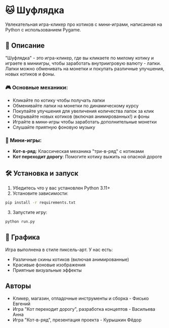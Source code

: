 # 🐱 Шуфлядка

Увлекательная игра-кликер про котиков с мини-играми, написанная на Python с использованием Pygame.

## 📝 Описание

"Шуфлядка" - это игра-кликер, где вы кликаете по милому котику и играете в миниигры, чтобы заработать внутриигровую валюту - лапки. Лапки можно обменивать на монетки и покупать различные улучшения, новых котиков и фоны.

### 🎮 Основные механики:

- Кликайте по котику чтобы получать лапки
- Обменивайте лапки на монетки по динамическому курсу
- Покупайте улучшения для увеличения количества лапок за клик
- Открывайте новых котиков (включая анимированных!) и фоны
- Играйте в мини-игры чтобы заработать дополнительные монетки
- Слушайте приятную фоновую музыку

### 🎲 Мини-игры:

- **Кот-в-ряд**: Классическая механика "три-в-ряд" с котиками
- **Кот переходит дорогу**: Помогите котику выжить на опасной дороге

## 🛠️ Установка и запуск

1. Убедитесь что у вас установлен Python 3.11+
2. Установите зависимости:

```bash
pip install -r requirements.txt
```

3. Запустите игру:

```bash
python run.py
```

## 🎨 Графика

Игра выполнена в стиле пиксель-арт. У нас есть:
- Различные скины котиков (включая анимированные)
- Красивые фоновые изображения
- Приятные визуальные эффекты

## Авторы

- Кликер, магазин, отладочные инструменты и сборка - Фисько Евгений
- Игра "Кот переходит дорогу", разработка концептов - Васильева Анна
- Игра "Кот-в-ряд", презентация проекта - Курышкин Фёдор


